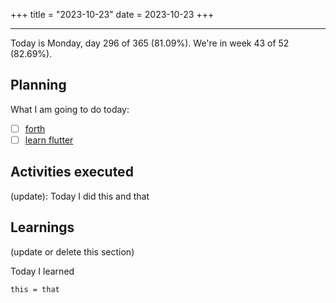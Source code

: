 +++
title = "2023-10-23"
date = 2023-10-23
+++

---

Today is Monday, day 296 of 365 (81.09%). We're in week 43 of 52 (82.69%). 

## Planning

What I am going to do today: 

- [ ] [forth](https://exercism.org/tracks/dart/exercises/forth)
- [ ] [learn flutter](https://github.com/orgs/OmnicodeSolutions/projects/3?pane=issue&itemId=41028440)

## Activities executed

(update): Today I did this and that

## Learnings

(update or delete this section)

Today I learned
```
this = that
```
